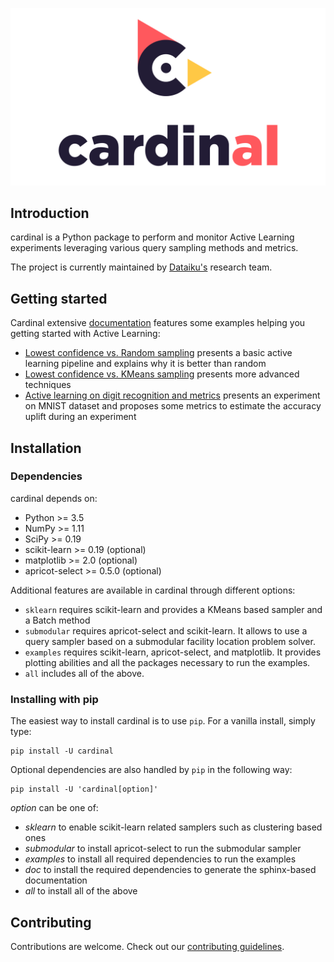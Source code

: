 ![](doc/_static/cardinal.png)

## Introduction

cardinal is a Python package to perform and monitor Active Learning experiments
leveraging various query sampling methods and metrics. 

The project is currently maintained by [Dataiku's](https://www.dataiku.com/) research team.

## Getting started

Cardinal extensive [documentation](https://dataiku.github.io/cardinal/) features some examples helping you getting started with Active Learning:
* [Lowest confidence vs. Random sampling](https://dataiku.github.io/cardinal/auto_examples/plot_random_vs_confidence.html) presents a basic active learning pipeline and explains why it is better than random
* [Lowest confidence vs. KMeans sampling](https://dataiku.github.io/cardinal/auto_examples/plot_confidence_vs_diversity.html) presents more advanced techniques
* [Active learning on digit recognition and metrics](https://dataiku.github.io/cardinal/auto_examples/plot_digits_metrics.html) presents an experiment on MNIST dataset and proposes some metrics to estimate the accuracy uplift during an experiment


## Installation

### Dependencies

cardinal depends on:
- Python >= 3.5
- NumPy >= 1.11
- SciPy >= 0.19
- scikit-learn >= 0.19 (optional)
- matplotlib >= 2.0 (optional)
- apricot-select >= 0.5.0 (optional)

Additional features are available in cardinal through different options:
* `sklearn` requires scikit-learn and provides a KMeans based sampler and a Batch method
* `submodular` requires apricot-select and scikit-learn. It allows to use a query sampler
  based on a submodular facility location problem solver.
* `examples` requires scikit-learn, apricot-select, and matplotlib. It provides plotting
  abilities and all the packages necessary to run the examples.
* `all` includes all of the above.


### Installing with pip

The easiest way to install cardinal is to use `pip`. For a vanilla install, simply type:

    pip install -U cardinal

Optional dependencies are also handled by `pip` in the following way:

    pip install -U 'cardinal[option]'

*option* can be one of:
- *sklearn* to enable scikit-learn related samplers such as clustering based ones
- *submodular* to install apricot-select to run the submodular sampler
- *examples* to install all required dependencies to run the examples
- *doc* to install the required dependencies to generate the sphinx-based documentation
- *all* to install all of the above

## Contributing

Contributions are welcome. Check out our [contributing guidelines](CONTRIBUTING.md).
